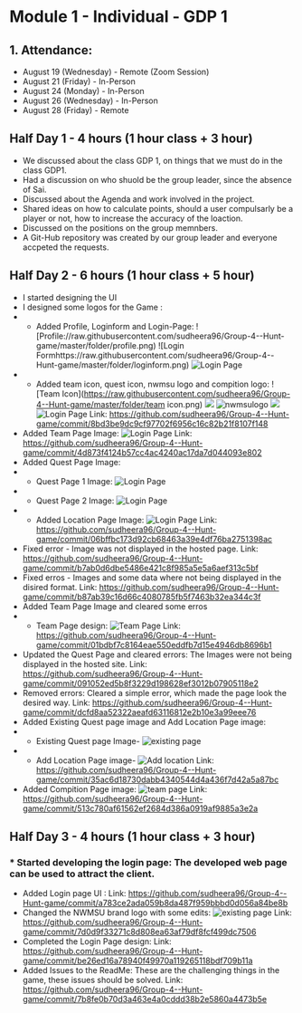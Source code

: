 # Module 1 - Individual - GDP 1 <br>
## 1. Attendance:
* August 19 (Wednesday) - Remote (Zoom Session)
* August 21 (Friday) - In-Person 
* August 24 (Monday) - In-Person
* August 26 (Wednesday) - In-Person
* August 28 (Friday) - Remote

## Half Day 1 - 4 hours (1 hour class + 3 hour) 
* We discussed about the class GDP 1, on things that we must do in the class GDP1.
* Had a discussion on who shuold be the group leader, since the absence of Sai.
* Discussed about the Agenda and work involved in the project.
* Shared ideas on how to calculate points, should a user compulsarly be a player or not, how to increase the accuracy of the loaction.
* Discussed on the positions on the group memnbers.
* A Git-Hub repository was created by our group leader and everyone accpeted the requests.

## Half Day 2 -  6 hours (1 hour class + 5 hour)
* I started designing the UI 
* I designed some logos for the Game :
* * Added Profile, Loginform and Login-Page:
![Profile://raw.githubusercontent.com/sudheera96/Group-4--Hunt-game/master/folder/profile.png)
![Login Formhttps://raw.githubusercontent.com/sudheera96/Group-4--Hunt-game/master/folder/loginform.png)
![Login Page](https://raw.githubusercontent.com/sudheera96/Group-4--Hunt-game/master/folder/loginpage.png)
* * Added team icon, quest icon, nwmsu logo and compition logo:
![Team Icon](https://raw.githubusercontent.com/sudheera96/Group-4--Hunt-game/master/folder/team icon.png)
![](https://raw.githubusercontent.com/sudheera96/Group-4--Hunt-game/master/folder/quest.png)
![nwmsulogo](https://raw.githubusercontent.com/sudheera96/Group-4--Hunt-game/master/folder/northwest-missouri-state-bearcats-logo.png)
![](https://raw.githubusercontent.com/sudheera96/Group-4--Hunt-game/master/folder/com.png)
![Login Page](https://raw.githubusercontent.com/sudheera96/Group-4--Hunt-game/master/folder/2nd.png)
Link: https://github.com/sudheera96/Group-4--Hunt-game/commit/8bd3be9dc9cf97702f6956c16c82b21f8107f148
* Added Team Page Image:
![Login Page](https://raw.githubusercontent.com/sudheera96/Group-4--Hunt-game/master/folder/teampage.png)
Link: https://github.com/sudheera96/Group-4--Hunt-game/commit/4d873f4124b57cc4ac4240ac17da7d044093e802
* Added Quest Page Image:
* * Quest Page 1 Image:
![Login Page](https://raw.githubusercontent.com/sudheera96/Group-4--Hunt-game/master/folder/Questpage1.png)
* * Quest Page 2 Image:
![Login Page](https://raw.githubusercontent.com/sudheera96/Group-4--Hunt-game/master/folder/Quest2.png)
* * Added Location Page Image:
![Login Page](https://raw.githubusercontent.com/sudheera96/Group-4--Hunt-game/master/folder/Quest2.png)
Link: https://github.com/sudheera96/Group-4--Hunt-game/commit/06bffbc173d92cb68463a39e4df76ba2751398ac
* Fixed error - Image was not displayed in the hosted page.
Link: https://github.com/sudheera96/Group-4--Hunt-game/commit/b7ab0d6dbe5486e421c8f985a5e5a6aef313c5bf
* Fixed erros - Images and some data where not being displayed in the disired format.
Link: https://github.com/sudheera96/Group-4--Hunt-game/commit/b87ab39c16d66c4080785fb5f7463b32ea344c3f
* Added Team Page Image and cleared some erros
* * Team Page design:
![Team Page](https://raw.githubusercontent.com/sudheera96/Group-4--Hunt-game/master/folder/teampage.png)
Link: https://github.com/sudheera96/Group-4--Hunt-game/commit/01bdbf7c8164eae550eddfb7d15e4946db8696b1
* Updated the Quest Page and cleared errors: The Images were not being displayed in the hosted site.
Link: https://github.com/sudheera96/Group-4--Hunt-game/commit/091052ed5b8f3229d198628ef3012b07905118e2
* Removed errors: Cleared a simple error, which made the page look the desired way.
Link: https://github.com/sudheera96/Group-4--Hunt-game/commit/dcfd8aa52322aeafd63116812e2b10e3a99eee76
* Added Existing Quest page image and Add Location Page image:
* * Existing Quest page Image-
![existing page](https://raw.githubusercontent.com/sudheera96/Group-4--Hunt-game/master/folder/Quest2.png)
* * Add Location Page image-
![Add location](https://raw.githubusercontent.com/sudheera96/Group-4--Hunt-game/master/folder/addlocartioninquest.png)
Link: https://github.com/sudheera96/Group-4--Hunt-game/commit/35ac6d18730dabb4340544d4a436f7d42a5a87bc
* Added Compition Page image:
![team page](https://raw.githubusercontent.com/sudheera96/Group-4--Hunt-game/master/folder/teampage.png)
Link: https://github.com/sudheera96/Group-4--Hunt-game/commit/513c780af61562ef2684d386a0919af9885a3e2a

## Half Day 3 - 4 hours (1 hour class + 3 hour) 
### * Started developing the login page: The developed web page can be used to attract the client.
* Added Login page UI :
Link: https://github.com/sudheera96/Group-4--Hunt-game/commit/a783ce2ada059b8da487f959bbbd0d056a84be8b
* Changed the NWMSU brand logo with some edits: 
![existing page](https://raw.githubusercontent.com/sudheera96/Group-4--Hunt-game/master/folder/northwest-missouri-state-bearcats-logo.png.png)
Link: https://github.com/sudheera96/Group-4--Hunt-game/commit/7d0d9f33271c8d808ea63af79df8fcf499dc7506
* Completed the Login Page design:
Link: https://github.com/sudheera96/Group-4--Hunt-game/commit/be26ed16a78940f49970a119265118bdf709b11a
* Added Issues to the ReadMe: These are the challenging things in the game, these issues should be solved.
Link: https://github.com/sudheera96/Group-4--Hunt-game/commit/7b8fe0b70d3a463e4a0cddd38b2e5860a4473b5e

